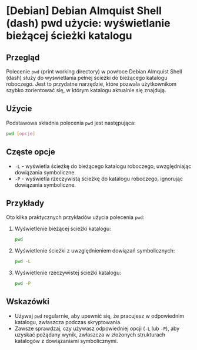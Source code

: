 # [Debian] Debian Almquist Shell (dash) pwd użycie: wyświetlanie bieżącej ścieżki katalogu

## Przegląd
Polecenie `pwd` (print working directory) w powłoce Debian Almquist Shell (dash) służy do wyświetlania pełnej ścieżki do bieżącego katalogu roboczego. Jest to przydatne narzędzie, które pozwala użytkownikom szybko zorientować się, w którym katalogu aktualnie się znajdują.

## Użycie
Podstawowa składnia polecenia `pwd` jest następująca:

```bash
pwd [opcje]
```

## Częste opcje
- `-L` - wyświetla ścieżkę do bieżącego katalogu roboczego, uwzględniając dowiązania symboliczne.
- `-P` - wyświetla rzeczywistą ścieżkę do katalogu roboczego, ignorując dowiązania symboliczne.

## Przykłady
Oto kilka praktycznych przykładów użycia polecenia `pwd`:

1. Wyświetlenie bieżącej ścieżki katalogu:
   ```bash
   pwd
   ```

2. Wyświetlenie ścieżki z uwzględnieniem dowiązań symbolicznych:
   ```bash
   pwd -L
   ```

3. Wyświetlenie rzeczywistej ścieżki katalogu:
   ```bash
   pwd -P
   ```

## Wskazówki
- Używaj `pwd` regularnie, aby upewnić się, że pracujesz w odpowiednim katalogu, zwłaszcza podczas skryptowania.
- Zawsze sprawdzaj, czy używasz odpowiedniej opcji (`-L` lub `-P`), aby uzyskać pożądany wynik, zwłaszcza w złożonych strukturach katalogów z dowiązaniami symbolicznymi.
